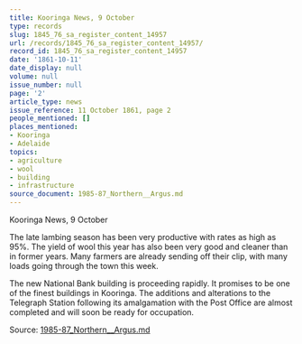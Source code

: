 ```yaml
---
title: Kooringa News, 9 October
type: records
slug: 1845_76_sa_register_content_14957
url: /records/1845_76_sa_register_content_14957/
record_id: 1845_76_sa_register_content_14957
date: '1861-10-11'
date_display: null
volume: null
issue_number: null
page: '2'
article_type: news
issue_reference: 11 October 1861, page 2
people_mentioned: []
places_mentioned:
- Kooringa
- Adelaide
topics:
- agriculture
- wool
- building
- infrastructure
source_document: 1985-87_Northern__Argus.md
---
```


Kooringa News, 9 October

The late lambing season has been very productive with rates as high as 95%.  The yield of wool this year has also been very good and cleaner than in former years.  Many farmers are already sending off their clip, with many loads going through the town this week.

The new National Bank building is proceeding rapidly.  It promises to be one of the finest buildings in Kooringa.  The additions and alterations to the Telegraph Station following its amalgamation with the Post Office are almost completed and will soon be ready for occupation.

Source: [1985-87_Northern__Argus.md](/downloads/markdown/1985-87_Northern__Argus.md)
